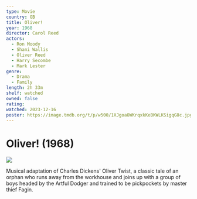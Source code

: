 ```yaml
---
type: Movie
country: GB
title: Oliver!
year: 1968
director: Carol Reed
actors:
  - Ron Moody
  - Shani Wallis
  - Oliver Reed
  - Harry Secombe
  - Mark Lester
genre:
  - Drama
  - Family
length: 2h 33m
shelf: watched
owned: false
rating:
watched: 2023-12-16
poster: https://image.tmdb.org/t/p/w500/1XJgoaOWKrqxkKeBKWLKSigqG8c.jpg
---
```


# Oliver! (1968)

![](https://image.tmdb.org/t/p/w500/1XJgoaOWKrqxkKeBKWLKSigqG8c.jpg)

Musical adaptation of Charles Dickens' Oliver Twist, a classic tale of an orphan who runs away from the workhouse and joins up with a group of boys headed by the Artful Dodger and trained to be pickpockets by master thief Fagin.